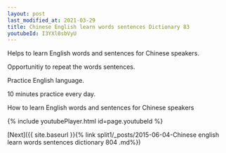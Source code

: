 ```yaml
---
layout: post
last_modified_at: 2021-03-29
title: Chinese English learn words sentences Dictionary 83 
youtubeId: I3YXl0sbVyU
---
```

 
 
Helps to learn English words and sentences for Chinese speakers.

Opportunitiy to repeat the words sentences. 

Practice English language. 
 
10 minutes practice every day. 
 
How to learn English words and sentences for Chinese speakers 
 
{% include youtubePlayer.html id=page.youtubeId %}
 
 
[Next]({{ site.baseurl }}{% link  split1/_posts/2015-06-04-Chinese english learn words sentences dictionary 804 .md%})
 
